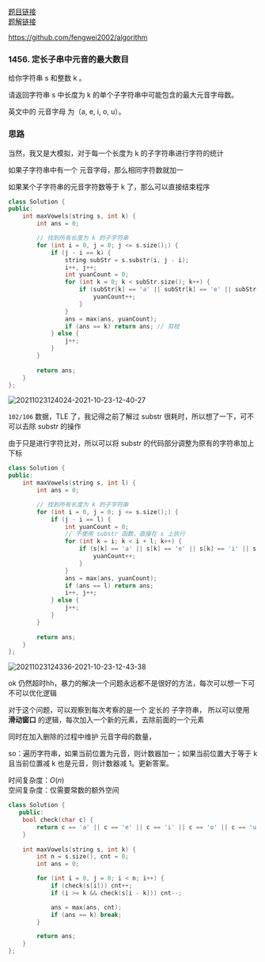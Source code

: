 [题目链接](https://leetcode.cn/problems/maximum-number-of-vowels-in-a-substring-of-given-length/)  
[题解链接](https://leetcode.cn/problems/maximum-number-of-vowels-in-a-substring-of-given-length/solution/lc1456-fengwei2002-by-kycu-3ckd/)

https://github.com/fengwei2002/algorithm

### 1456. 定长子串中元音的最大数目

给你字符串 s 和整数 k 。

请返回字符串 s 中长度为 k 的单个子字符串中可能包含的最大元音字母数。

英文中的 元音字母 为（a, e, i, o, u）。

### 思路

当然，我又是大模拟，对于每一个长度为 k 的子字符串进行字符的统计

如果子字符串中有一个 元音字母，那么相同字符数就加一 

如果某个子字符串的元音字符数等于 k 了，那么可以直接结束程序


``` cpp
class Solution {
public:
    int maxVowels(string s, int k) {
        int ans = 0;

        // 找到所有长度为 k 的子字符串
        for (int i = 0, j = 0; j <= s.size();) {
            if (j - i == k) {
                string subStr = s.substr(i, j - i);
                i++, j++;
                int yuanCount = 0;
                for (int k = 0; k < subStr.size(); k++) {
                    if (subStr[k] == 'a' || subStr[k] == 'e' || subStr[k] == 'i' || subStr[k] == 'o' || subStr[k] == 'u') {
                        yuanCount++;
                    }
                }
                ans = max(ans, yuanCount);
                if (ans == k) return ans; // 剪枝
            } else {
                j++;
            }
        }
        
        return ans;
    }
};
```

![20211023124024-2021-10-23-12-40-27](https://raw.githubusercontent.com/fengwei2002/Pictures_02/master/images/20211023124024-2021-10-23-12-40-27.png)

`102/106` 数据，TLE 了，我记得之前了解过 substr 很耗时，所以想了一下，可不可以去除 substr 的操作

由于只是进行字符比对，所以可以将 substr 的代码部分调整为原有的字符串加上下标


``` cpp
class Solution {
public:
    int maxVowels(string s, int l) {
        int ans = 0;

        // 找到所有长度为 k 的子字符串
        for (int i = 0, j = 0; j <= s.size();) {
            if (j - i == l) {
                int yuanCount = 0;
                // 不使用 substr 函数，直接在 s 上执行
                for (int k = i; k < i + l; k++) {
                    if (s[k] == 'a' || s[k] == 'e' || s[k] == 'i' || s[k] == 'o' || s[k] == 'u') {
                        yuanCount++;
                    }
                }
                ans = max(ans, yuanCount);
                if (ans == l) return ans;
                i++, j++;
            } else {
                j++;
            }
        }
        
        return ans;
    }
};
```

![20211023124336-2021-10-23-12-43-38](https://raw.githubusercontent.com/fengwei2002/Pictures_02/master/images/20211023124336-2021-10-23-12-43-38.png)

ok 仍然超时hh，暴力的解决一个问题永远都不是很好的方法，每次可以想一下可不可以优化逻辑

对于这个问题，可以观察到每次考察的是一个 定长的 子字符串， 所以可以使用 **滑动窗口** 的逻辑，每次加入一个新的元素，去除前面的一个元素

同时在加入删除的过程中维护 元音字母的数量，

so：遍历字符串，如果当前位置为元音，则计数器加一；如果当前位置大于等于 k 且当前位置减 k 也是元音，则计数器减 1。更新答案。

时间复杂度：$O(n)$  
空间复杂度：仅需要常数的额外空间

``` cpp
class Solution {
   public:
    bool check(char c) {
        return c == 'a' || c == 'e' || c == 'i' || c == 'o' || c == 'u';
    }
    
    int maxVowels(string s, int k) {
        int n = s.size(), cnt = 0;
        int ans = 0;

        for (int i = 0, j = 0; i < n; i++) {
            if (check(s[i])) cnt++;
            if (i >= k && check(s[i - k])) cnt--;

            ans = max(ans, cnt);
            if (ans == k) break;
        }

        return ans;
    }
};
```